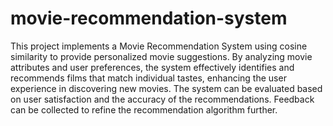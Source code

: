 # movie-recommendation-system
This project implements a Movie Recommendation System using cosine similarity to provide personalized movie suggestions. By analyzing movie attributes and user preferences, the system effectively identifies and recommends films that match individual tastes, enhancing the user experience in discovering new movies.
The system can be evaluated based on user satisfaction and the accuracy of the recommendations. Feedback can be collected to refine the recommendation algorithm further.
